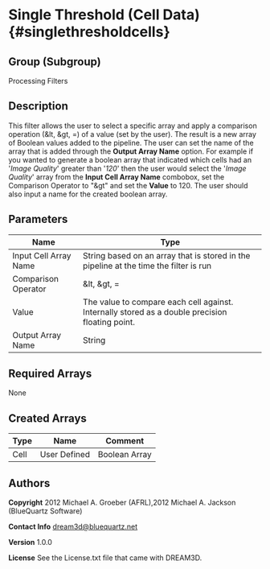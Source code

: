 Single Threshold (Cell Data) {#singlethresholdcells}
======

## Group (Subgroup) ##
Processing Filters

## Description ##
This filter allows the user to select a specific array and apply a comparison operation (&lt, &gt, =) of a
 value (set by the user). The result is a new array of Boolean values added to the pipeline. The user can set
 the name of the array that is added through the __Output Array Name__ option.
 For example if you wanted to generate a boolean array that indicated which cells had an '_Image Quality_' greater
 than '_120_' then the user would select the '_Image Quality_' array from the __Input Cell Array Name__ combobox,
 set the Comparison Operator to "&gt" and set the __Value__ to 120. The user should also input a name for the created
 boolean array.


## Parameters ## 

| Name | Type |
|------|------|
| Input Cell Array Name | String based on an array that is stored in the pipeline at the time the filter is run |
| Comparison Operator | &lt, &gt, = |
| Value | The value to compare each cell against. Internally stored as a double precision floating point. |
| Output Array Name | String |

## Required Arrays ##
None



## Created Arrays ##

| Type | Name | Comment |
|------|------|---------|
| Cell | User Defined | Boolean Array |


## Authors ##

**Copyright** 2012 Michael A. Groeber (AFRL),2012 Michael A. Jackson (BlueQuartz Software)

**Contact Info** dream3d@bluequartz.net

**Version** 1.0.0

**License**  See the License.txt file that came with DREAM3D.




